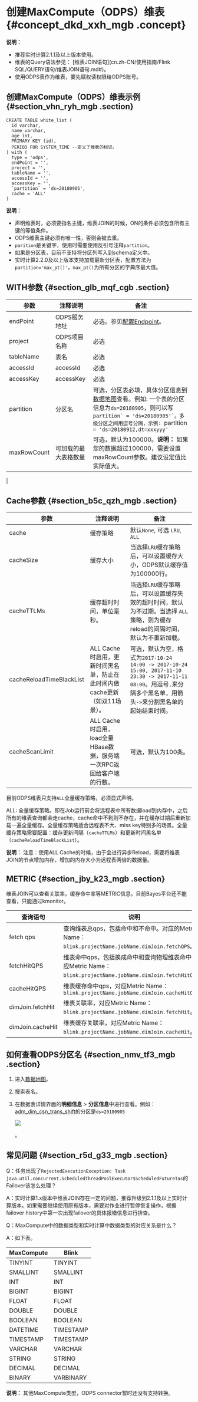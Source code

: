 # 创建MaxCompute（ODPS）维表 {#concept_dkd_xxh_mgb .concept}

**说明：** 

-   推荐实时计算2.1.1及以上版本使用。
-   维表的Query语法参见： [维表JOIN语句](cn.zh-CN/使用指南/Flink SQL/QUERY语句/维表JOIN语句.md#)。
-   使用ODPS表作为维表，要先赋权读权限给ODPS账号。

## 创建MaxCompute（ODPS）维表示例 {#section_vhn_ryh_mgb .section}

```language-sql
CREATE TABLE white_list (
  id varchar,
  name varchar,
  age int,
  PRIMARY KEY (id), 
  PERIOD FOR SYSTEM_TIME --定义了维表的标识。
) with (
  type = 'odps',
  endPoint = '',
  project = '',
  tableName = '',
  accessId = '',
  accessKey = '',
  `partition` = 'ds=20180905',
  cache = 'ALL'
)

```

**说明：** 

-   声明维表时，必须要指名主键，维表JOIN的时候，ON的条件必须包含所有主键的等值条件。
-   ODPS维表主键必须有唯一性，否则会被去重。
-   `parition`是关键字，使用时需要使用反引号注释``partition``。
-   如果是分区表，目前不支持将分区列写入到schema定义中。
-   实时计算2.2.0及以上版本支持加载最新分区表，配置方法为`partition='max_pt()'`，`max_pt()`为所有分区的字典序最大值。

## WITH参数 {#section_glb_mqf_cgb .section}

|参数|注释说明|备注|
|--|----|--|
|endPoint|ODPS服务地址|必选。参见[配置Endpoint](../../../../../cn.zh-CN/准备工作/配置Endpoint.md#)。|
|project|ODPS项目名称|必选|
|tableName|表名|必选|
|accessId|accessId|必选|
|accessKey|accessKey|必选|
|partition|分区名|可选，分区表必填，具体分区信息到[数据地图](https://meta.dw.alibaba-inc.com/store/index.html)查看。例如: 一个表的分区信息为`ds=20180905`，则可以写 ``partition` = 'ds=20180905'`。多级分区之间用逗号分隔，示例: ``partition` = 'ds=20180912,dt=xxxyyy'`|
|maxRowCount|可加载的最大表格数量|可选，默认为100000。**说明：** 如果您的数据超过100000，需要设置maxRowCount参数。建议设定值比实际值大。

|

## Cache参数 {#section_b5c_qzh_mgb .section}

|参数|注释说明|备注|
|--|----|--|
|cache|缓存策略|默认`None`, 可选 `LRU`, `ALL`|
|cacheSize|缓存大小|当选择`LRU`缓存策略后，可以设置缓存大小，ODPS默认缓存值为100000行。|
|cacheTTLMs|缓存超时时间，单位毫秒。|当选择`LRU`缓存策略后，可以设置缓存失效的超时时间，默认为不过期。当选择 `ALL`策略，则为缓存reload的间隔时间，默认为不重新加载。|
|cacheReloadTimeBlackList|ALL Cache时启用，更新时间黑名单，防止在此时间内做cache更新（如双11场景）。|可选，默认为空，格式为`2017-10-24 14:00 -> 2017-10-24 15:00, 2017-11-10 23:30 -> 2017-11-11 08:00`。用逗号`,`来分隔多个黑名单，用箭头`->`来分割黑名单的起始结束时间。|
|cacheScanLimit|ALL Cache 时启用，load全量HBase数据，服务端一次RPC返回给客户端的行数。|可选，默认为100条。|

目前ODPS维表只支持`ALL`全量缓存策略，必须显式声明。

ALL: 全量缓存策略。即在Job运行前会将远程表中所有数据load到内存中，之后所有的维表查询都会走cache，cache命中不到则不存在，并在缓存过期后重新加载一遍全量缓存。全量缓存策略适合远程表不大、miss key特别多的场景。全量缓存策略需要配置：缓存更新间隔（`cacheTTLMs`）和更新时间黑名单（`cacheReloadTimeBlackList`）。

**说明：** 注意：使用ALL Cache的时候，由于会进行异步Reload，需要将维表JOIN的节点增加内存，增加的内存大小为远程表两倍的数据量。

## METRIC {#section_jby_k23_mgb .section}

维表JOIN可以查看关联率，缓存命中率等METRIC信息。目前Bayes平台还不能查看，只能通过kmonitor。

|查询语句|说明|
|----|--|
|fetch qps|查询维表总qps，包括命中和不命中。对应的Metric Name：`blink.projectName.jobName.dimJoin.fetchQPS`。|
|fetchHitQPS|维表命中qps，包括换成命中和查询物理维表命中，对应Metric Name：`blink.projectName.jobName.dimJoin.fetchHitQPS`。|
|cacheHitQPS|维表缓存命中qps，对应Metric Name：`blink.projectName.jobName.dimJoin.cacheHitQPS`|
|dimJoin.fetchHit|维表关联率，对应Metric Name：`blink.projectName.jobName.dimJoin.fetchHit`。|
|dimJoin.cacheHit|维表缓存关联率，对应Metric Name：`blink.projectName.jobName.dimJoin.cacheHit`。|

## 如何查看ODPS分区名 {#section_nmv_tf3_mgb .section}

1.  进入[数据地图](https://meta.dw.alibaba-inc.com/store/index.html)。
2.  搜索表名。
3.  在数据表详情界面的**明细信息** \> **分区信息**中进行查看。例如：[adm\_dim\_csn\_trans\_shift](https://meta.dw.alibaba-inc.com/store/table/table_detail.html?guid=odps.cndata.adm_dim_csn_trans_shift#/tableDetails/partitionInfo)的分区是`ds=20180905`

    ![](http://static-aliyun-doc.oss-cn-hangzhou.aliyuncs.com/assets/img/106707/155192770737584_zh-CN.png)

    。


## 常见问题 {#section_r5d_g33_mgb .section}

Q：任务出现了`RejectedExecutionException: Task java.util.concurrent.ScheduledThreadPoolExecutor$ScheduledFutureTas`的Failover该怎么处理？

A：实时计算1.x版本中维表JOIN存在一定的问题，推荐升级到2.1.1及以上实时计算版本。如果需要继续使用原有版本，需要对作业进行暂停恢复操作，根据failover history中第一次出现failover的具体报错信息进行排查。

Q：MaxCompute中的数据类型和实时计算中数据类型的对应关系是什么？

A：如下表。

|MaxCompute|Blink|
|----------|-----|
|TINYINT|TINYINT|
|SMALLINT|SMALLINT|
|INT|INT|
|BIGINT|BIGINT|
|FLOAT|FLOAT|
|DOUBLE|DOUBLE|
|BOOLEAN|BOOLEAN|
|DATETIME|TIMESTAMP|
|TIMESTAMP|TIMESTAMP|
|VARCHAR|VARCHAR|
|STRING|STRING|
|DECIMAL|DECIMAL|
|BINARY|VARBINARY|

**说明：** 其他MaxCompute类型，ODPS connector暂时还没有支持转换。


